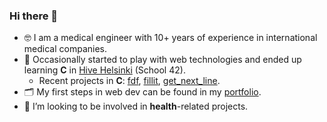 ### Hi there 👋

- 🤓 I am a medical engineer with 10+ years of experience in international medical companies.
- &#128029; Occasionally started to play with web technologies and ended up learning **C** in [Hive Helsinki](https://www.hive.fi/en/) (School 42).
  - Recent projects in **C**: [fdf](https://github.com/AntonKilk/fdf), [fillit](https://github.com/AntonKilk/fillit), [get_next_line](https://github.com/AntonKilk/gnl).
- &#128450; My first steps in web dev can be found in my [portfolio](https://github.com/AntonKilk/portfolio).
- 💊 I’m looking to be involved in **health**-related projects.

<!--
**AntonKilk/AntonKilk** is a ✨ _special_ ✨ repository because its `README.md` (this file) appears on your GitHub profile.

Here are some ideas to get you started:

- 🔭 I’m currently working on ...
- 🌱 I’m currently learning ...
- 👯 I’m looking to collaborate on ...
- 🤔 I’m looking for help with ...
- 💬 Ask me about ...
- 📫 How to reach me: ...
- 😄 Pronouns: ...
- ⚡ Fun fact: ...
-->

